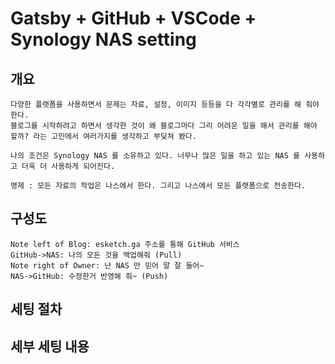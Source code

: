 # Gatsby + GitHub + VSCode + Synology NAS setting

## 개요
    다양한 플랫폼을 사용하면서 문제는 자료, 설정, 이미지 등등을 다 각각별로 관리를 해 줘야 한다.
    블로그를 시작하려고 하면서 생각한 것이 왜 블로그마다 그리 어려운 일을 해서 관리를 해야 할까? 라는 고민에서 여러가지를 생각하고 부딪쳐 봤다.

    나의 조건은 Synology NAS 를 소유하고 있다. 너무나 많은 일을 하고 있는 NAS 를 사용하고 더욱 더 사용하게 되어진다. 
    
    명제 : 모든 자료의 작업은 나스에서 한다. 그리고 나스에서 모든 플랫폼으로 전송한다.

## 구성도

```sequence
Note left of Blog: esketch.ga 주소를 통해 GitHub 서비스
GitHub->NAS: 나의 모든 것을 백업해줘 (Pull)
Note right of Owner: 난 NAS 만 믿어 말 잘 들어~
NAS->GitHub: 수정한거 반영해 줘~ (Push)
```


## 세팅 절차

## 세부 세팅 내용



